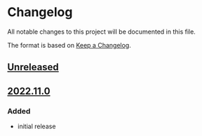 # Changelog
All notable changes to this project will be documented in this file.

The format is based on [Keep a Changelog](https://keepachangelog.com/).

## [Unreleased]

## [2022.11.0]

### Added
- initial release

[Unreleased]: https://github.com/yaq-project/yaqd-seek/compare/v2022.11.0...main
[2022.11.0]: https://github.com/yaq-project/yaqd-seek/tree/v2022.11.0
